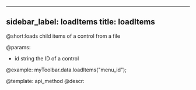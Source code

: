 
---
sidebar_label: loadItems
title: loadItems
---          

@short:loads child items of a control from a file

@params:
- id 		string		 the ID of a control




@example:
myToolbar.data.loadItems("menu_id");

@template: api_method
@descr: